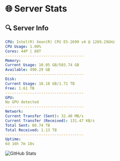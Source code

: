 # 🌐 Server Stats
## 🔍 Server Info
```yaml
CPU: Intel(R) Xeon(R) CPU E5-2699 v4 @ 1269.29GHz
CPU Usage: 1.00%
Cores: 44P | 88T
-----------------------------------
Memory:
Current Usage: 10.05 GB/503.74 GB
Available: 490.29 GB
-----------------------------------
Disk:
Current Usage: 18.18 GB/1.71 TB
Free: 1.61 TB
-----------------------------------
GPU:
No GPU detected
-----------------------------------
Network:
Current Transfer (Sent): 32.40 MB/s
Current Transfer (Received): 131.47 KB/s
Total Sent: 60.74 TB
Total Received: 1.13 TB
-----------------------------------
Uptime:
6d 16h 7m 18s
```
![GitHub Stats](https://img.shields.io/badge/Updated-2025-02-14_14:50:36-blue)